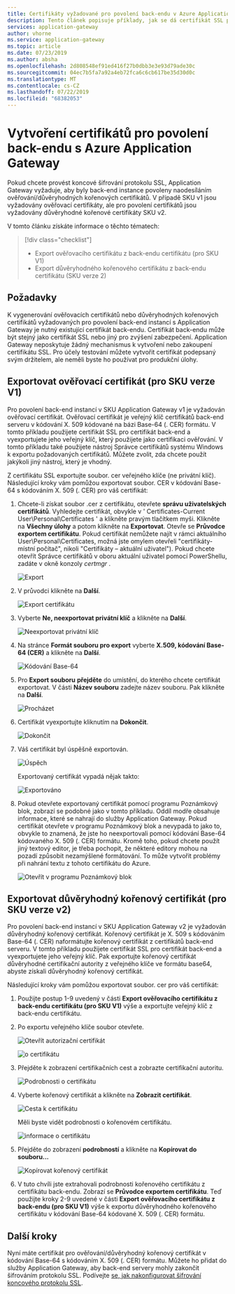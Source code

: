 ```yaml
---
title: Certifikáty vyžadované pro povolení back-endu v Azure Application Gateway
description: Tento článek popisuje příklady, jak se dá certifikát SSL převést na certifikát ověřování a důvěryhodný kořenový certifikát, který se vyžaduje pro seznam povolených back-end instancí v Azure Application Gateway
services: application-gateway
author: vhorne
ms.service: application-gateway
ms.topic: article
ms.date: 07/23/2019
ms.author: absha
ms.openlocfilehash: 2d808548ef91ed416f27b0dbb3e3e93d79ade30c
ms.sourcegitcommit: 04ec7b5fa7a92a4eb72fca6c6cb617be35d30d0c
ms.translationtype: MT
ms.contentlocale: cs-CZ
ms.lasthandoff: 07/22/2019
ms.locfileid: "68382053"
---
```

# <a name="create-certificates-to-allow-the-backend-with-azure-application-gateway"></a>Vytvoření certifikátů pro povolení back-endu s Azure Application Gateway

Pokud chcete provést koncové šifrování protokolu SSL, Application Gateway vyžaduje, aby byly back-end instance povoleny naodesíláním ověřování/důvěryhodných kořenových certifikátů. V případě SKU v1 jsou vyžadovány ověřovací certifikáty, ale pro povolení certifikátů jsou vyžadovány důvěryhodné kořenové certifikáty SKU v2.

V tomto článku získáte informace o těchto tématech:

> [!div class="checklist"]
>
> - Export ověřovacího certifikátu z back-endu certifikátu (pro SKU V1)
> - Export důvěryhodného kořenového certifikátu z back-endu certifikátu (SKU verze 2)

## <a name="prerequisites"></a>Požadavky

K vygenerování ověřovacích certifikátů nebo důvěryhodných kořenových certifikátů vyžadovaných pro povolení back-end instancí s Application Gateway je nutný existující certifikát back-endu. Certifikát back-endu může být stejný jako certifikát SSL nebo jiný pro zvýšení zabezpečení. Application Gateway neposkytuje žádný mechanismus k vytvoření nebo zakoupení certifikátu SSL. Pro účely testování můžete vytvořit certifikát podepsaný svým držitelem, ale neměli byste ho používat pro produkční úlohy. 

## <a name="export-authentication-certificate-for-v1-sku"></a>Exportovat ověřovací certifikát (pro SKU verze V1)

Pro povolení back-end instancí v SKU Application Gateway v1 je vyžadován ověřovací certifikát. Ověřovací certifikát je veřejný klíč certifikátů back-end serveru v kódování X. 509 kódované na bázi Base-64 (. CER) formátu. V tomto příkladu použijete certifikát SSL pro certifikát back-end a vyexportujete jeho veřejný klíč, který použijete jako certifikaci ověřování. V tomto příkladu také použijete nástroj Správce certifikátů systému Windows k exportu požadovaných certifikátů. Můžete zvolit, zda chcete použít jakýkoli jiný nástroj, který je vhodný.

Z certifikátu SSL exportujte soubor. cer veřejného klíče (ne privátní klíč). Následující kroky vám pomůžou exportovat soubor. CER v kódování Base-64 s kódováním X. 509 (. CER) pro váš certifikát:

1. Chcete-li získat soubor .cer z certifikátu, otevřete **správu uživatelských certifikátů**. Vyhledejte certifikát, obvykle v ' Certificates-Current User\Personal\Certificates ' a klikněte pravým tlačítkem myši. Klikněte na **Všechny úlohy** a potom klikněte na **Exportovat**. Otevře se **Průvodce exportem certifikátu**. Pokud certifikát nemůžete najít v rámci aktuálního User\Personal\Certificates, možná jste omylem otevřeli "certifikáty-místní počítač", nikoli "Certifikáty – aktuální uživatel"). Pokud chcete otevřít Správce certifikátů v oboru aktuální uživatel pomocí PowerShellu, zadáte v okně konzoly *certmgr* .

   ![Export](./media/certificates-for-backend-authentication/export.png)

2. V průvodci klikněte na **Další**.

   ![Export certifikátu](./media/certificates-for-backend-authentication/exportwizard.png)

3. Vyberte **Ne, neexportovat privátní klíč** a klikněte na **Další**.

   ![Neexportovat privátní klíč](./media/certificates-for-backend-authentication/notprivatekey.png)

4. Na stránce **Formát souboru pro export** vyberte **X.509, kódování Base-64 (CER)** a klikněte na **Další**.

   ![Kódování Base-64](./media/certificates-for-backend-authentication/base64.png)

5. Pro **Export souboru** **přejděte** do umístění, do kterého chcete certifikát exportovat. V části **Název souboru** zadejte název souboru. Pak klikněte na **Další**.

   ![Procházet](./media/certificates-for-backend-authentication/browse.png)

6. Certifikát vyexportujte kliknutím na **Dokončit**.

   ![Dokončit](./media/certificates-for-backend-authentication/finish.png)

7. Váš certifikát byl úspěšně exportován.

   ![Úspěch](./media/certificates-for-backend-authentication/success.png)

   Exportovaný certifikát vypadá nějak takto:

   ![Exportováno](./media/certificates-for-backend-authentication/exported.png)

8. Pokud otevřete exportovaný certifikát pomocí programu Poznámkový blok, zobrazí se podobné jako v tomto příkladu. Oddíl modře obsahuje informace, které se nahrají do služby Application Gateway. Pokud certifikát otevřete v programu Poznámkový blok a nevypadá to jako to, obvykle to znamená, že jste ho neexportovali pomocí kódování Base-64 kódovaného X. 509 (. CER) formátu. Kromě toho, pokud chcete použít jiný textový editor, je třeba pochopit, že některé editory mohou na pozadí způsobit nezamýšlené formátování. To může vytvořit problémy při nahrání textu z tohoto certifikátu do Azure.

   ![Otevřít v programu Poznámkový blok](./media/certificates-for-backend-authentication/format.png)

## <a name="export-trusted-root-certificate-for-v2-sku"></a>Exportovat důvěryhodný kořenový certifikát (pro SKU verze v2)

Pro povolení back-end instancí v SKU Application Gateway v2 je vyžadován důvěryhodný kořenový certifikát. Kořenový certifikát je X. 509 s kódováním Base-64 (. CER) naformátujte kořenový certifikát z certifikátů back-end serveru. V tomto příkladu použijete certifikát SSL pro certifikát back-end a vyexportujete jeho veřejný klíč. Pak exportujte kořenový certifikát důvěryhodné certifikační autority z veřejného klíče ve formátu base64, abyste získali důvěryhodný kořenový certifikát. 

Následující kroky vám pomůžou exportovat soubor. cer pro váš certifikát:

1. Použijte postup 1-9 uvedený v části **Export ověřovacího certifikátu z back-endu certifikátu (pro SKU V1)** výše a exportujte veřejný klíč z back-endu certifikátu.

2. Po exportu veřejného klíče soubor otevřete.

   ![Otevřít autorizační certifikát](./media/certificates-for-backend-authentication/openAuthcert.png)

   ![o certifikátu](./media/certificates-for-backend-authentication/general.png)

3. Přejděte k zobrazení certifikačních cest a zobrazte certifikační autoritu.

   ![Podrobnosti o certifikátu](./media/certificates-for-backend-authentication/certdetails.png)

4. Vyberte kořenový certifikát a klikněte na **Zobrazit certifikát**.

   ![Cesta k certifikátu](./media/certificates-for-backend-authentication/rootcert.png)

   Měli byste vidět podrobnosti o kořenovém certifikátu.

   ![informace o certifikátu](./media/certificates-for-backend-authentication/rootcertdetails.png)

5. Přejděte do zobrazení **podrobností** a klikněte na **Kopírovat do souboru...**

   ![Kopírovat kořenový certifikát](./media/certificates-for-backend-authentication/rootcertcopytofile.png)

6. V tuto chvíli jste extrahovali podrobnosti kořenového certifikátu z certifikátu back-endu. Zobrazí se **Průvodce exportem certifikátu**. Teď použijte kroky 2-9 uvedené v části **Export ověřovacího certifikátu z back-endu (pro SKU V1)** výše k exportu důvěryhodného kořenového certifikátu v kódování Base-64 kódované X. 509 (. CER) formátu.

## <a name="next-steps"></a>Další kroky

Nyní máte certifikát pro ověřování/důvěryhodný kořenový certifikát v kódování Base-64 s kódováním X. 509 (. CER) formátu. Můžete ho přidat do služby Application Gateway, aby back-end servery mohly zakončit šifrováním protokolu SSL. Podívejte [se, jak nakonfigurovat šifrování koncového protokolu SSL](https://docs.microsoft.com/azure/application-gateway/application-gateway-end-to-end-ssl-powershell).

